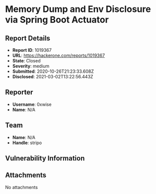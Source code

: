 # Memory Dump and Env Disclosure via Spring Boot Actuator

## Report Details
- **Report ID**: 1019367
- **URL**: https://hackerone.com/reports/1019367
- **State**: Closed
- **Severity**: medium
- **Submitted**: 2020-10-26T21:23:33.608Z
- **Disclosed**: 2021-03-02T13:22:56.443Z

## Reporter
- **Username**: 0xwise
- **Name**: N/A

## Team
- **Name**: N/A
- **Handle**: stripo

## Vulnerability Information


## Attachments
No attachments
